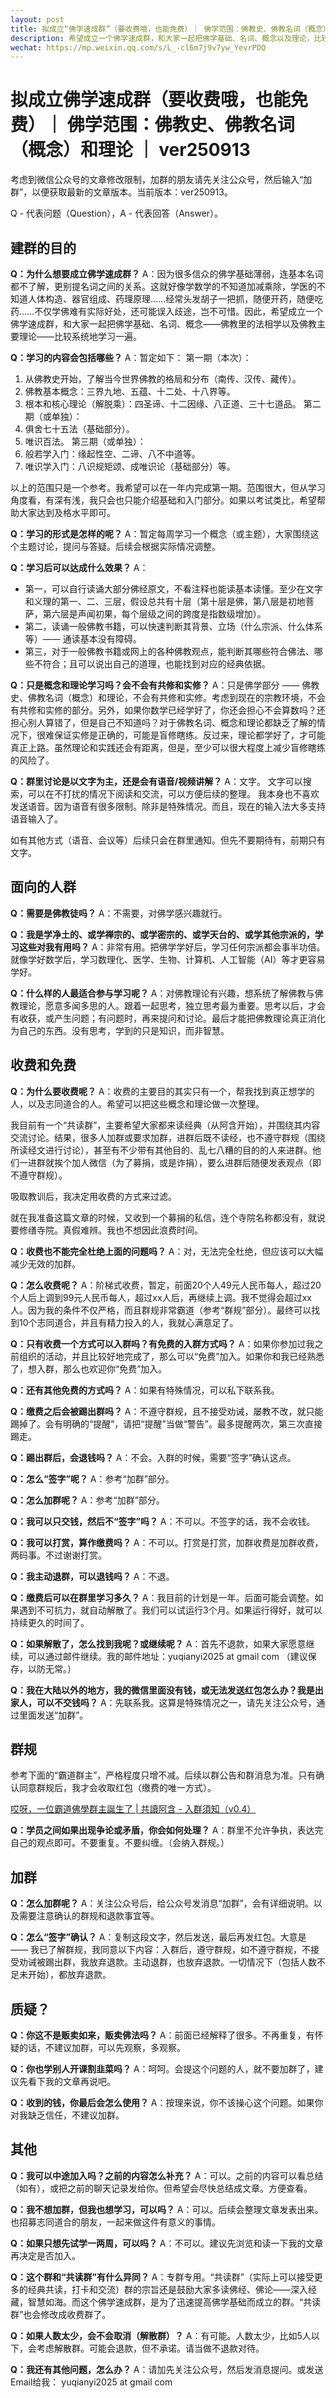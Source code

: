 ```yaml
---
layout: post
title: 拟成立“佛学速成群”（要收费哦，也能免费）｜ 佛学范围：佛教史、佛教名词（概念）和理论 ｜ ver250913
description: 希望成立一个佛学速成群，和大家一起把佛学基础、名词、概念以及理论，比较系统地学习一遍。
wechat: https://mp.weixin.qq.com/s/L_-cl6m7j9v7yw_YevrPDQ
---
```


# 拟成立佛学速成群（要收费哦，也能免费）｜ 佛学范围：佛教史、佛教名词（概念）和理论 ｜ ver250913

考虑到微信公众号的文章修改限制，加群的朋友请先关注公众号，然后输入“加群”，以便获取最新的文章版本。当前版本：ver250913。

Q - 代表问题（Question），A - 代表回答（Answer）。

## 建群的目的

**Q：为什么想要成立佛学速成群？**
A：因为很多信众的佛学基础薄弱，连基本名词都不了解，更别提名词之间的关系。这就好像学数学的不知道加减乘除，学医的不知道人体构造、器官组成、药理原理……经常头发胡子一把抓，随便开药，随便吃药……不仅学佛难有实际好处，还可能误入歧途，岂不可惜。因此，希望成立一个佛学速成群，和大家一起把佛学基础、名词、概念——佛教里的法相学以及佛教主要理论——比较系统地学习一遍。

**Q：学习的内容会包括哪些？**
A：暂定如下：
第一期（本次）：
1. 从佛教史开始，了解当今世界佛教的格局和分布（南传、汉传、藏传）。
2. 佛教基本概念：三界九地、五蕴、十二处、十八界等。
3. 根本和核心理论（解脱乘）：四圣谛、十二因缘、八正道、三十七道品。
第二期（或单独）：
4. 俱舍七十五法（基础部分）。
5. 唯识百法。
第三期（或单独）：
6. 般若学入门：缘起性空、二谛、八不中道等。
7. 唯识学入门：八识规矩颂、成唯识论（基础部分）等。

以上的范围只是一个参考。我希望可以在一年内完成第一期。范围很大，但从学习角度看，有深有浅，我只会也只能介绍基础和入门部分。如果以考试类比，希望帮助大家达到及格水平即可。

**Q：学习的形式是怎样的呢？**
A：暂定每周学习一个概念（或主题），大家围绕这个主题讨论，提问与答疑。后续会根据实际情况调整。

**Q：学习后可以达成什么效果？**
A：
* 第一，可以自行读诵大部分佛经原文，不看注释也能读基本读懂。至少在文字和义理的第一、二、三层，假设总共有十层（第十层是佛，第八层是初地菩萨，第六层是声闻初果，每个层级之间的跨度是指数级增加）。
* 第二，读诵一般佛教书籍，可以快速判断其背景、立场（什么宗派、什么体系等）—— 通读基本没有障碍。
* 第三，对于一般佛教书籍或网上的各种佛教观点，能判断其哪些符合佛法、哪些不符合；且可以说出自己的道理，也能找到对应的经典依据。

**Q：只是概念和理论学习吗？会不会有共修和实修？**
A：只是佛学部分 —— 佛教史、佛教名词（概念）和理论，不会有共修和实修。考虑到现在的宗教环境，不会有共修和实修的部分。另外，如果你数学已经学好了，你还会担心不会算数吗？还担心别人算错了，但是自己不知道吗？对于佛教名词、概念和理论都缺乏了解的情况下，很难保证实修是正确的，可能是盲修瞎练。反过来，理论都学好了，才可能真正上路。虽然理论和实践还会有距离，但是，至少可以很大程度上减少盲修瞎练的风险了。

**Q：群里讨论是以文字为主，还是会有语音/视频讲解？**
A：文字。
文字可以搜索，可以在不打扰的情况下阅读和交流，可以方便后续的整理。
我本身也不喜欢发送语音。因为语音有很多限制。除非是特殊情况。而且，现在的输入法大多支持语音输入了。

如有其他方式（语音、会议等）后续只会在群里通知。但先不要期待有，前期只有文字。

## 面向的人群

**Q：需要是佛教徒吗？**
A：不需要，对佛学感兴趣就行。

**Q：我是学净土的、或学禅宗的、或学密宗的、或学天台的、或学其他宗派的，学习这些对我有用吗？**
A：非常有用。把佛学学好后，学习任何宗派都会事半功倍。就像学好数学后，学习数理化、医学、生物、计算机、人工智能（AI）等才更容易学好。

**Q：什么样的人最适合参与学习呢？**
A：对佛教理论有兴趣，想系统了解佛教与佛教理论，愿意多闻多思的人。跟着一起思考，独立思考最为重要。思考以后，才会有收获，或产生问题；有问题时，再来提问和讨论。最后才能把佛教理论真正消化为自己的东西。没有思考，学到的只是知识，而非智慧。

## 收费和免费

**Q：为什么要收费呢？**
A：收费的主要目的其实只有一个，帮我找到真正想学的人，以及志同道合的人。希望可以把这些概念和理论做一次整理。

我目前有一个“共读群”，主要希望大家都来读经典（从阿含开始），并围绕其内容交流讨论。结果，很多人加群或要求加群，进群后既不读经，也不遵守群规（围绕所读经文进行讨论），甚至有不少带有其他目的、乱七八糟的目的的人来进群。他们一进群就挨个加人微信（为了募捐，或是诈捐），要么进群后随便发表观点（即不遵守群规）。

吸取教训后，我决定用收费的方式来过滤。

就在我准备这篇文章的时候，又收到一个募捐的私信，连个寺院名称都没有，就说要修缮寺院。真假难辨。我也不想因此浪费时间。

**Q：收费也不能完全杜绝上面的问题吗？**
A：对，无法完全杜绝，但应该可以大幅减少无效的加群。

**Q：怎么收费呢？**
A：阶梯式收费，暂定，前面20个人49元人民币每人，超过20个人后上调到99元人民币每人，超过xx人后，再继续上调。我不觉得会超过xx人。因为我的条件不仅严格，而且群规非常霸道（参考“群规”部分）。最终可以找到10个志同道合，并且有精力投入的人，我就心满意足了。

**Q：只有收费一个方式可以入群吗？有免费的入群方式吗？**
A：如果你参加过我之前组织的活动，并且比较好地完成了，那么可以“免费”加入。如果你和我已经熟悉了，想入群，那么也欢迎你“免费”加入。

**Q：还有其他免费的方式吗？**
A：如果有特殊情况，可以私下联系我。

**Q：缴费之后会被踢出群吗？**
A：不遵守群规，且不接受劝诫，屡教不改，就只能踢掉了。会有明确的“提醒”，请把“提醒”当做“警告”。最多提醒两次，第三次直接踢走。

**Q：踢出群后，会退钱吗？**
A：不会。入群的时候，需要“签字”确认这点。

**Q：怎么“签字”呢？**
A：参考“加群”部分。

**Q：怎么加群呢？**
A：参考“加群”部分。

**Q：我可以只交钱，然后不“签字”吗？**
A：不可以。不签字的话，我不会收钱。

**Q：我可以打赏，算作缴费吗？**
A：不可以。打赏是打赏，加群收费是加群收费，两码事。不过谢谢打赏。

**Q：我主动退群，可以退钱吗？**
A：不退。

**Q：缴费后可以在群里学习多久？**
A：我目前的计划是一年。后面可能会调整。如果遇到不可抗力，就自动解散了。我们可以试运行3个月。如果运行得好，就可以持续更久的时间了。

**Q：如果解散了，怎么找到我呢？或继续呢？**
A：首先不退款，如果大家愿意继续，可以通过邮件继续。我的邮件地址：yuqianyi2025 at gmail com （建议保存，以防无常。）

**Q：我在大陆以外的地方，我的微信里面没有钱，或无法发送红包怎么办？我是出家人，可以不交钱吗？**
A：先联系我。这算是特殊情况之一，请先关注公众号，通过里面发送“加群”。

## 群规

参考下面的“霸道群主”，严格程度只增不减。后续以群公告和群消息为准。只有确认同意群规后，我才会收取红包（缴费的唯一方式）。

[哎呀，一位霸道佛學群主誕生了 | 共讀阿含 - 入群須知（v0.4）](https://mp.weixin.qq.com/s/TxGRAM5ffuTNyuIo9TFAgQ)

**Q：学员之间如果出现争论或矛盾，你会如何处理？**
A：群里不允许争执，表达完自己的观点即可。不要重复。不要纠缠。（会纳入群规。）

## 加群

**Q：怎么加群呢？**
A：关注公众号后，给公众号发消息“加群”，会有详细说明。以及需要注意确认的群规和退款事宜等。

**Q：怎么“签字”确认？**
A：复制这段文字，然后发送，最后再发红包。大意是 —— 我已了解群规，我同意以下内容：入群后，遵守群规，如不遵守群规，不接受劝诫被踢出群，我放弃退款。主动退群，也放弃退款。一切情况下（包括人数不足未开始），都放弃退款。

## 质疑？

**Q：你这不是贩卖如来，贩卖佛法吗？**
A：前面已经解释了很多。不再重复，有怀疑的话，不建议加群，可以先观察，多观察。

**Q：你也学别人开课割韭菜吗？**
A：呵呵。会提这个问题的人，就不要加群了，建议先看下我的文章再说吧。

**Q：收到的钱，你最后会怎么使用？**
A：按理来说，你不该操心这个问题。如果你对我缺乏信任，不建议加群。

## 其他

**Q：我可以中途加入吗？之前的内容怎么补充？**
A：可以。之前的内容可以看总结（如有），或把之前的聊天记录发给你。但希望会尽快总结成文章。方便查看。

**Q：我不想加群，但我也想学习，可以吗？**
A：可以。后续会整理文章发表出来。也招募志同道合的朋友，一起来做这件有意义的事情。

**Q：如果只想先试学一两周，可以吗？**
A：不可以。建议先浏览和读一下我的文章再决定是否加入。

**Q：这个群和“共读群”有什么异同？**
A：专群专用。“共读群”（实际上可以接受更多的经典共读，打卡和交流）群的宗旨还是鼓励大家多读佛经、佛论——深入经藏，智慧如海。而这个佛学速成群，是为了迅速提高佛学基础而成立的群。“共读群”也会修改成收费群了。

**Q：如果人数太少，会不会取消（解散群）？**
A：有可能。人数太少，比如5人以下，会考虑解散群。可能会退款，但不承诺。请当做不退款对待。

**Q：我还有其他问题，怎么办？**
A：请加先关注公众号，然后发消息提问。或发送Email给我： yuqianyi2025 at gmail com

